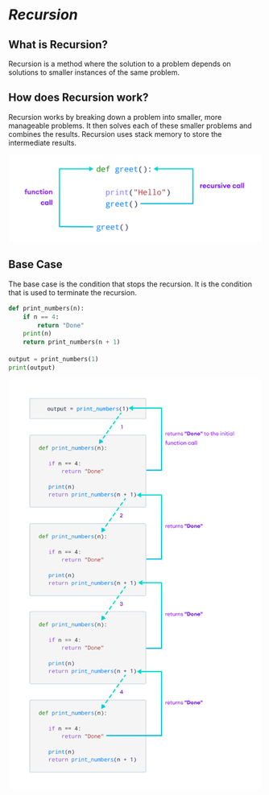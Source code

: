 # *Recursion*

## What is Recursion?
Recursion is a method where the solution to a problem depends on solutions to smaller instances of the same problem.

## How does Recursion work?
Recursion works by breaking down a problem into smaller, more manageable problems. It then solves each of these smaller problems and combines the results.
Recursion uses stack memory to store the intermediate results.

![alt text](images/image.png)


## Base Case
The base case is the condition that stops the recursion. It is the condition that is used to terminate the recursion.

```python
def print_numbers(n):
    if n == 4:
        return "Done"   
    print(n)
    return print_numbers(n + 1)
 
output = print_numbers(1)
print(output)
```
![alt text](images/image1.png)
